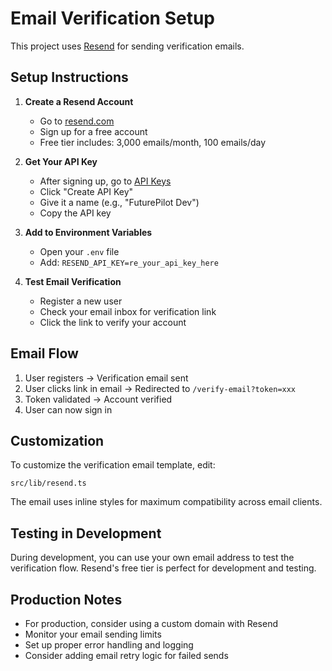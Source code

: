 # Email Verification Setup

This project uses [Resend](https://resend.com) for sending verification emails.

## Setup Instructions

1. **Create a Resend Account**
   - Go to [resend.com](https://resend.com)
   - Sign up for a free account
   - Free tier includes: 3,000 emails/month, 100 emails/day

2. **Get Your API Key**
   - After signing up, go to [API Keys](https://resend.com/api-keys)
   - Click "Create API Key"
   - Give it a name (e.g., "FuturePilot Dev")
   - Copy the API key

3. **Add to Environment Variables**
   - Open your `.env` file
   - Add: `RESEND_API_KEY=re_your_api_key_here`

4. **Test Email Verification**
   - Register a new user
   - Check your email inbox for verification link
   - Click the link to verify your account

## Email Flow

1. User registers → Verification email sent
2. User clicks link in email → Redirected to `/verify-email?token=xxx`
3. Token validated → Account verified
4. User can now sign in

## Customization

To customize the verification email template, edit:
```
src/lib/resend.ts
```

The email uses inline styles for maximum compatibility across email clients.

## Testing in Development

During development, you can use your own email address to test the verification flow. Resend's free tier is perfect for development and testing.

## Production Notes

- For production, consider using a custom domain with Resend
- Monitor your email sending limits
- Set up proper error handling and logging
- Consider adding email retry logic for failed sends
